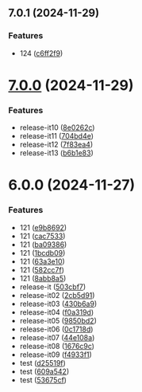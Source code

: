 ## 7.0.1 (2024-11-29)

### Features

- 124 ([c6ff2f9](https://github.com/cychnfang/axios-admin-model/commit/c6ff2f9cfbe0c43888d9282ce4efa7ba9f301299))

# [7.0.0](https://github.com/cychnfang/axios-admin-model/compare/v6.0.0...v7.0.0) (2024-11-29)

### Features

- release-it10 ([8e0262c](https://github.com/cychnfang/axios-admin-model/commit/8e0262c436d6c363822a8b8b6f876d708b688880))
- release-it11 ([704bd4e](https://github.com/cychnfang/axios-admin-model/commit/704bd4ef5765248810e6bc5a0b290305d0ff6d7b))
- release-it12 ([7f83ea4](https://github.com/cychnfang/axios-admin-model/commit/7f83ea4fec19cebbdf8a1b5ee77ed0e15325dc45))
- release-it13 ([b6b1e83](https://github.com/cychnfang/axios-admin-model/commit/b6b1e83c033bbdd8e9ac14294a2ee64e496079da))

# 6.0.0 (2024-11-27)

### Features

- 121 ([e9b8692](https://github.com/cychnfang/axios-admin-model/commit/e9b86924643e85dba01f3a566f95899061eb017c))
- 121 ([cac7533](https://github.com/cychnfang/axios-admin-model/commit/cac7533457652ca84b7da518cca5c8f91036dfc3))
- 121 ([ba09386](https://github.com/cychnfang/axios-admin-model/commit/ba0938615e0b88ff1ab01c9fca3e24ab9527c07c))
- 121 ([1bcdb09](https://github.com/cychnfang/axios-admin-model/commit/1bcdb0952055d5a9e5664e569e691a0d272eeec6))
- 121 ([63a3e10](https://github.com/cychnfang/axios-admin-model/commit/63a3e10e9b66376a0980618ca9bb7184c1e81ea8))
- 121 ([582cc7f](https://github.com/cychnfang/axios-admin-model/commit/582cc7fc13b69f0e6cb200c69942cf38642cc931))
- 121 ([8abb8a5](https://github.com/cychnfang/axios-admin-model/commit/8abb8a5c3096de9a7b9058a6c186f90883cc01d5))
- release-it ([503cbf7](https://github.com/cychnfang/axios-admin-model/commit/503cbf7a918018b11b8c836cf56392f7930d34a1))
- release-it02 ([2cb5d91](https://github.com/cychnfang/axios-admin-model/commit/2cb5d911d20a5cb8170f78d7e04ffc79d782ecae))
- release-it03 ([430b6a9](https://github.com/cychnfang/axios-admin-model/commit/430b6a9e41ec1509c3e503840ddfd96150f5ca90))
- release-it04 ([f0a319d](https://github.com/cychnfang/axios-admin-model/commit/f0a319dcfc6fdc98460fe55b81f8c9bdbe628375))
- release-it05 ([9850bd2](https://github.com/cychnfang/axios-admin-model/commit/9850bd2ec7b3f4062abdc3ed68b1c78fa4ee9fa1))
- release-it06 ([0c1718d](https://github.com/cychnfang/axios-admin-model/commit/0c1718df8e7cbb80b92b7f3c21a4a01f48dbaff5))
- release-it07 ([44e108a](https://github.com/cychnfang/axios-admin-model/commit/44e108af3c3fedccc3b7bd68b76d1b698df8080a))
- release-it08 ([1676c9c](https://github.com/cychnfang/axios-admin-model/commit/1676c9c6d9bf1b3b4b254df48329501577c3bbae))
- release-it09 ([f4933f1](https://github.com/cychnfang/axios-admin-model/commit/f4933f1692af3c5bee74e62a84fa9f181b09ae92))
- test ([d25519f](https://github.com/cychnfang/axios-admin-model/commit/d25519fec2703794381fe186c7b753ae1e75e443))
- test ([609a542](https://github.com/cychnfang/axios-admin-model/commit/609a542ee22e70be58312eae1a2d7ccff57ce356))
- test ([53675cf](https://github.com/cychnfang/axios-admin-model/commit/53675cf009e7e907e0e931206b6cb41fe3aca4cd))
